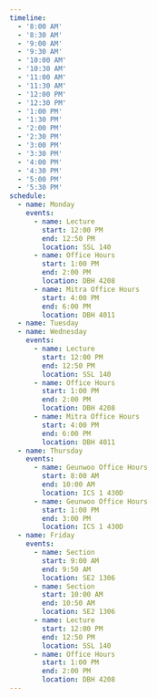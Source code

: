 ```yaml
---
timeline:
  - '8:00 AM'
  - '8:30 AM'
  - '9:00 AM'
  - '9:30 AM'
  - '10:00 AM'
  - '10:30 AM'
  - '11:00 AM'
  - '11:30 AM'
  - '12:00 PM'
  - '12:30 PM'
  - '1:00 PM'
  - '1:30 PM'
  - '2:00 PM'
  - '2:30 PM'
  - '3:00 PM'
  - '3:30 PM'
  - '4:00 PM'
  - '4:30 PM'
  - '5:00 PM'
  - '5:30 PM'
schedule:
  - name: Monday
    events:
      - name: Lecture
        start: 12:00 PM
        end: 12:50 PM
        location: SSL 140 
      - name: Office Hours
        start: 1:00 PM
        end: 2:00 PM
        location: DBH 4208
      - name: Mitra Office Hours
        start: 4:00 PM
        end: 6:00 PM
        location: DBH 4011
  - name: Tuesday
  - name: Wednesday
    events:
      - name: Lecture
        start: 12:00 PM
        end: 12:50 PM
        location: SSL 140 
      - name: Office Hours
        start: 1:00 PM
        end: 2:00 PM
        location: DBH 4208
      - name: Mitra Office Hours
        start: 4:00 PM
        end: 6:00 PM
        location: DBH 4011
  - name: Thursday
    events:
      - name: Geunwoo Office Hours
        start: 8:00 AM
        end: 10:00 AM
        location: ICS 1 430D
      - name: Geunwoo Office Hours
        start: 1:00 PM
        end: 3:00 PM
        location: ICS 1 430D
  - name: Friday
    events:
      - name: Section
        start: 9:00 AM
        end: 9:50 AM
        location: SE2 1306
      - name: Section
        start: 10:00 AM
        end: 10:50 AM
        location: SE2 1306
      - name: Lecture
        start: 12:00 PM
        end: 12:50 PM
        location: SSL 140 
      - name: Office Hours
        start: 1:00 PM
        end: 2:00 PM
        location: DBH 4208
---
```

